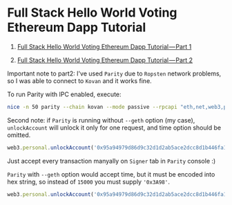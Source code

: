# Full Stack Hello World Voting Ethereum Dapp Tutorial

1. [Full Stack Hello World Voting Ethereum Dapp Tutorial — Part 1](https://medium.com/@mvmurthy/full-stack-hello-world-voting-ethereum-dapp-tutorial-part-1-40d2d0d807c2)

2. [Full Stack Hello World Voting Ethereum Dapp Tutorial — Part 2](https://medium.com/@mvmurthy/full-stack-hello-world-voting-ethereum-dapp-tutorial-part-2-30b3d335aa1f)

Important note to part2: I've used `Parity` due to `Ropsten` network problems,
so I was able to connect to `Kovan` and it works fine.

To run Parity with IPC enabled, execute:

```bash
nice -n 50 parity --chain kovan --mode passive --rpcapi "eth,net,web3,personal,parity"
```

Second note: if `Parity` is running without `--geth` option (my case),
`unlockAccount` will unlock it only for one request, and time option should be
omitted.

```js
web3.personal.unlockAccount('0x95a94979d86d9c32d1d2ab5ace2dcc8d1b446fa1', 'verystrongpassword')
```

Just accept every transaction manyally on `Signer` tab in `Parity` console :)

`Parity` with `--geth` option would accept time, but it must be encoded into hex
string, so instead of `15000` you must supply `'0x3A98'`.

```js
web3.personal.unlockAccount('0x95a94979d86d9c32d1d2ab5ace2dcc8d1b446fa1', 'verystrongpassword', '0x3A98')
```
